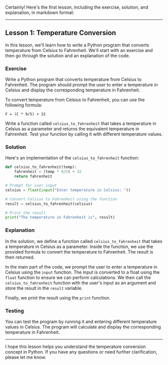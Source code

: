 Certainly! Here's the first lesson, including the exercise, solution, and explanation, in markdown format:

---

## Lesson 1: Temperature Conversion

In this lesson, we'll learn how to write a Python program that converts temperature from Celsius to Fahrenheit. We'll start with an exercise and then go through the solution and an explanation of the code.

### Exercise

Write a Python program that converts temperature from Celsius to Fahrenheit. The program should prompt the user to enter a temperature in Celsius and display the corresponding temperature in Fahrenheit.

To convert temperature from Celsius to Fahrenheit, you can use the following formula:

```
F = (C * 9/5) + 32
```

Write a function called `celsius_to_fahrenheit` that takes a temperature in Celsius as a parameter and returns the equivalent temperature in Fahrenheit. Test your function by calling it with different temperature values.

### Solution

Here's an implementation of the `celsius_to_fahrenheit` function:

```python
def celsius_to_fahrenheit(temp):
    fahrenheit = (temp * 9/5) + 32
    return fahrenheit

# Prompt for user input
celsius = float(input("Enter temperature in Celsius: "))

# Convert Celsius to Fahrenheit using the function
result = celsius_to_fahrenheit(celsius)

# Print the result
print("The temperature in Fahrenheit is", result)
```

### Explanation

In the solution, we define a function called `celsius_to_fahrenheit` that takes a temperature in Celsius as a parameter. Inside the function, we use the provided formula to convert the temperature to Fahrenheit. The result is then returned.

In the main part of the code, we prompt the user to enter a temperature in Celsius using the `input` function. The input is converted to a float using the `float` function to ensure we can perform calculations. We then call the `celsius_to_fahrenheit` function with the user's input as an argument and store the result in the `result` variable.

Finally, we print the result using the `print` function.

### Testing

You can test the program by running it and entering different temperature values in Celsius. The program will calculate and display the corresponding temperature in Fahrenheit.

---

I hope this lesson helps you understand the temperature conversion concept in Python. If you have any questions or need further clarification, please let me know.